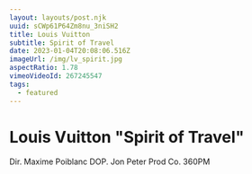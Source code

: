 ```yaml
---
layout: layouts/post.njk
uuid: sCWp61P64Zm8nu_3niSH2
title: Louis Vuitton
subtitle: Spirit of Travel
date: 2023-01-04T20:08:06.516Z
imageUrl: /img/lv_spirit.jpg
aspectRatio: 1.78
vimeoVideoId: 267245547
tags:
  - featured
---
```


# Louis Vuitton "Spirit of Travel"

Dir. Maxime Poiblanc
DOP. Jon Peter
Prod Co. 360PM
